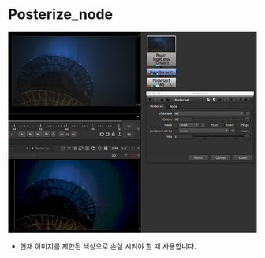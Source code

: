 # Posterize\_node

![](../../.gitbook/assets/posterize_node.jpg)

* 현재 이미지를 제한된 색상으로 손실 시켜야 할 때 사용합니다.

